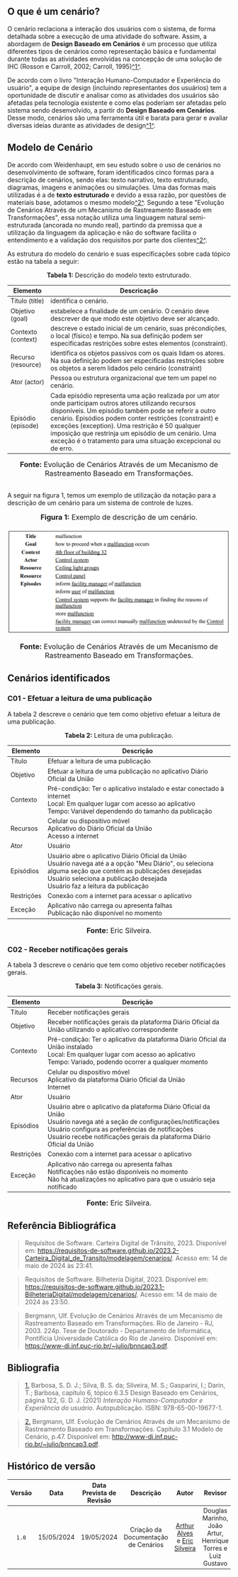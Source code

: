 ## O que é um cenário?

O cenário reclaciona a interação dos usuários com o sistema, de forma detalhada sobre a execução de uma atividade do software. Assim, a abordagem de **Design Baseado em Cenários** é um processo que utiliza diferentes tipos de cenários como representação básica e fundamental durante todas as atividades envolvidas na concepção de uma solução de IHC (Rosson e Carroll, 2002; Carroll, 1995)<a id="anchor_1" href="#FRM1">^1^</a>.

De acordo com o livro "Interação Humano-Computador e Experiência do usuário", a equipe de design (incluindo representantes dos usuários) tem a oportunidade de discutir e analisar como as atividades dos usuários são afetadas pela tecnologia existente e como elas poderiam ser afetadas pelo sistema sendo desenvolvido, a partir do **Design Baseado em Cenários**. Desse modo, cenários são uma ferramenta útil e barata para gerar e avaliar diversas ideias durante as atividades de design<a id="anchor_1" href="#FRM1">^1^</a>.

## Modelo de Cenário

De acordo com Weidenhaupt, em seu estudo sobre o uso de cenários no desenvolvimento de software, foram identificados cinco formas para a descrição de cenários, sendo elas: texto narrativo, texto estruturado, diagramas, imagens e animações ou simulações.
Uma das formas mais utilizadas é a de **texto estruturado** e devido a essa razão, por questões de materiais base, adotamos o mesmo modelo<a id="anchor_2" href="#FRM2">^2^</a>.
Segundo a tese "Evolução de Cenários Através de um Mecanismo de
Rastreamento Baseado em Transformações", essa notação utiliza uma linguagem natural semi-estruturada (ancorada no mundo real), partindo da premissa que a utilização da linguagem da aplicação e não do software facilita o entendimento e a validação dos requisitos por parte dos clientes<a id="anchor_2" href="#FRM2">^2^</a>.


As estrutura do modelo do cenário e suas especificações sobre cada tópico estão na tabela a seguir:

<p style="text-align: center"><b>Tabela 1:</b> Descrição do modelo texto estruturado.</p>

|Elemento|Descricação|
|-----------|---------------|
|Título (title)| identifica o cenário.|
|Objetivo (goal)| estabelece a finalidade de um cenário. O cenário deve descrever de que modo este objetivo deve ser alcançado.|
|Contexto (context)| descreve o estado inicial de um cenário, suas précondições, o local (físico) e tempo. Na sua definição podem ser especificadas restrições sobre estes elementos (constraint).|
|Recurso (resource)| identifica os objetos passivos com os quais lidam os atores. Na sua definição podem ser especificadas restrições sobre os objetos a serem lidados pelo cenário (constraint)|
|Ator (actor)| Pessoa ou estrutura organizacional que tem um papel no cenário.|
|Episódio (episode)| Cada episódio representa uma ação realizada por um ator onde participam outros atores utilizando recursos disponíveis. Um episódio também pode se referir a outro cenário. Episódios podem conter restrições (constraint) e exceções (exception). Uma restrição é 50 qualquer imposição que restrinja um episódio de um cenário. Uma exceção é o tratamento para uma situação excepcional ou de erro.|

<font size="3"><p style="text-align: center"><b>Fonte:</b> Evolução de Cenários Através de um Mecanismo de Rastreamento Baseado em Transformações.</p></font>

<br>
A seguir na figura 1, temos um exemplo de utilização da notação para a descrição de um cenário para um sistema de controle de luzes.


<font size="3"><p style="text-align: center"><b>Figura 1:</b> Exemplo de descrição de um cenário.</p></font>

<p align="center">
  <img src="https://github.com/Requisitos-de-Software/2024.1-DiarioOficialdaUniao/blob/git-pages/docs/assets/ModeloTextoEstruturado.png?raw=true" alt="Modelo" />
</p>

<font size="3"><p style="text-align: center"><b>Fonte:</b> Evolução de Cenários Através de um Mecanismo de Rastreamento Baseado em Transformações.</p></font>

## Cenários identificados

### C01 - Efetuar a leitura de uma publicação
A tabela 2 descreve o cenário que tem como objetivo efetuar a leitura de uma publicação.

<p style="text-align: center"><b>Tabela 2:</b> Leitura de uma publicação.</p>
<center>

| Elemento| Descrição|
|------------|-----------------|
| Título | Efetuar a leitura de uma publicação  |
| Objetivo   | Efetuar a leitura de uma publicação no aplicativo Diário Oficial da União|
| Contexto   | Pré-condição: Ter o aplicativo instalado e estar conectado à internet <br> Local: Em qualquer lugar com acesso ao aplicativo <br> Tempo: Variável dependendo do tamanho da publicação 
| Recursos   | Celular ou dispositivo móvel<br> Aplicativo do Diário Oficial da União<br> Acesso a internet |
| Ator   | Usuário |
| Episódios  | Usuário abre o aplicativo Diário Oficial da União<br> Usuário navega até a a opção "Meu Diário", ou seleciona alguma seção que contém as publicações desejadas<br> Usuário seleciona a publicação desejada <br> Usuário faz a leitura da publicação  |
| Restrições | Conexão com a internet para acessar o aplicativo |
| Exceção| Aplicativo não carrega ou apresenta falhas<br> Publicação não disponível no momento |

</center>
<font size="3"><p style="text-align: center"><b>Fonte:</b> Eric Silveira.</p></font>

### C02 - Receber notificações gerais
A tabela 3 descreve o cenário que tem como objetivo receber notificações gerais.

<p style="text-align: center"><b>Tabela 3:</b> Notificações gerais.</p>
<center>

| Elemento| Descrição |
|------------|--------------|
| Título  | Receber notificações gerais|
| Objetivo| Receber notificações gerais da plataforma Diário Oficial da União utilizando o aplicativo correspondente|
| Contexto| Pré-condição: Ter o aplicativo da plataforma Diário Oficial da União instalado<br> Local: Em qualquer lugar com acesso ao aplicativo  <br> Tempo: Variado, podendo ocorrer a qualquer momento  |
| Recursos| Celular ou dispositivo móvel <br> Aplicativo da plataforma Diário Oficial da União  <br> Internet|
| Ator | Usuário|
| Episódios  | Usuário abre o aplicativo da plataforma Diário Oficial da União  <br> Usuário navega até a seção de configurações/notificações<br> Usuário configura as preferências de notificações  <br> Usuário recebe notificações gerais da plataforma Diário Oficial da União |
| Restrições | Conexão com a internet para acessar o aplicativo  |
| Exceção | Aplicativo não carrega ou apresenta falhas  <br> Notificações não estão disponíveis no momento <br>Não há atualizações no aplicativo para que o usuário seja notificado|

</center>

<font size="3"><p style="text-align: center"><b>Fonte:</b> Eric Silveira.</p></font>

## <a>Referência Bibliográfica</a>

> Requisitos de Software. Carteira Digital de Trânsito, 2023. Disponível em: <https://requisitos-de-software.github.io/2023.2-Carteira_Digital_de_Transito/modelagem/cenarios/>. Acesso em: 14 de maio de 2024 às 23:41.

> Requisitos de Software. Bilheteria Digital, 2023. Disponível em: <https://requisitos-de-software.github.io/2023.1-BilheteriaDigital/modelagem/cenarios/>. Acesso em: 14 de maio de 2024 às 23:50.

> Bergmann, Ulf. Evolução de Cenários Através de um Mecanismo de
Rastreamento Baseado em Transformações. Rio de Janeiro - RJ, 2003.
224p. Tese de Doutorado - Departamento de Informática, Pontifícia
Universidade Católica do Rio de Janeiro. Disponível em: <https://www-di.inf.puc-rio.br/~julio/bnncap3.pdf>.

## <a>Bibliografia</a>

> <a id="FRM1" href="#anchor_1">1.</a> Barbosa, S. D. J.; Silva, B. S. da; Silveira, M. S.; Gasparini, I.; Darin, T.; Barbosa, capítulo 6, tópico 6.3.5 Design Baseado em Cenários, página 122, G. D. J. (2021) *Interação Humano-Computador e Experiência do usuário.* Autopublicação. ISBN: 978-65-00-19677-1.

> <a id="FRM2" href="#anchor_2">2.</a> Bergmann, Ulf. Evolução de Cenários Através de um Mecanismo de Rastreamento Baseado em Transformações. Capítulo 3.1 Modelo de Cenário, p.47. Disponível em: <http://www-di.inf.puc-rio.br/~julio/bnncap3.pdf>.

## Histórico de versão
|Versão|Data|Data Prevista de Revisão|Descrição|Autor|Revisor|
| :------: | :----------: |:-----------: | :----------------------: | :---------: |:---------: |
| `1.0` | 15/05/2024 | 19/05/2024 |Criação da Documentação de Cenários | [Arthur Alves](https://github.com/Arthrok) e [Eric Silveira](https://github.com/ericbky) | Douglas Marinho, João Artur, Henrique Torres e Luiz Gustavo |